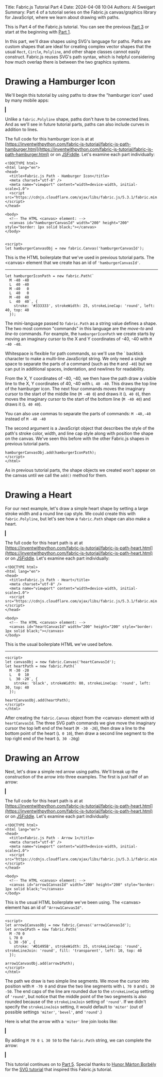 Title: Fabric.js Tutorial Part 4
Date: 2024-04-08 10:04
Authors: Al Sweigart
Summary: Part 4 of a tutorial series on the Fabric.js canvas/graphics library for JavaScript, where we learn about drawing with paths.

<script src="https://cdnjs.cloudflare.com/ajax/libs/fabric.js/5.3.1/fabric.min.js"></script>

This is Part 4 of the Fabric.js tutorial. You can see the previous [Part 3]({filename}fabric-js-tutorial-part-3.md) or start at the beginning with [Part 1]({filename}fabric-js-tutorial-part-1.md).

In this part, we'll draw shapes using SVG's language for paths. Paths are custom shapes that are ideal for creating complex vector shapes that the usual `Rect`, `Circle`, `Polyline`, and other shape classes cannot easily construct. Fabric.js reuses SVG's path syntax, which is helpful considering how much overlap there is between the two graphics systems.

Drawing a Hamburger Icon
====================

We'll begin this tutorial by using paths to draw the "hamburger icon" used by many mobile apps:

<canvas id="hamburgerCanvasId" width="200" height="200" style="border: 1px solid black;"></canvas>
<script>
let hamburgerCanvasObj = new fabric.Canvas('hamburgerCanvasId');
let hamburgerIconPath = new fabric.Path(`
  M -40 -40
  L  40 -40 
  M -40   0 
  L  40   0 
  M -40  40 
  L  40  40`, {
    stroke: '#333333', strokeWidth: 25, strokeLineCap: 'round', left: 40, top: 40
  });

hamburgerCanvasObj.add(hamburgerIconPath);
</script>

Unlike a `fabric.Polyline` shape, paths don't have to be connected lines. And as we'll see in future tutorial parts, paths can also include curves in addition to lines.

The full code for this hamburger icon is at at [https://inventwithpython.com/fabric-js-tutorial/fabric-js-path-hamburger.html](https://inventwithpython.com/fabric-js-tutorial/fabric-js-path-hamburger.html) or on [JSFiddle](https://jsfiddle.net/asweigart/xtz0y815/). Let's examine each part individually:

```
<!DOCTYPE html>
<html lang="en">
<head>
  <title>Fabric.js Path - Hamburger Icon</title>
  <meta charset="utf-8" />
  <meta name="viewport" content="width=device-width, initial-scale=1.0">
  <script src="https://cdnjs.cloudflare.com/ajax/libs/fabric.js/5.3.1/fabric.min.js"></script>
</head>

<body>
  <!-- The HTML <canvas> element: -->
  <canvas id="hamburgerCanvasId" width="200" height="200" style="border: 1px solid black;"></canvas>
</body>


<script>
let hamburgerCanvasObj = new fabric.Canvas('hamburgerCanvasId');
```

This is the HTML boilerplate that we've used in previous tutorial parts. The &lt;canvas&gt; element that we create has an id of `'hamburgerCanvasId'`.

<hr>

```
let hamburgerIconPath = new fabric.Path(`
  M -40 -40
  L  40 -40 
  M -40   0 
  L  40   0 
  M -40  40 
  L  40  40`, {
    stroke: '#333333', strokeWidth: 25, strokeLineCap: 'round', left: 40, top: 40
  });
```

The mini-language passed to `fabric.Path` as a string value defines a shape. The two most common "commands" in this language are the *move-to* and *line-to* commands. For example, the `hamburgerIconPath` we create starts by moving an imaginary cursor to the X and Y coordinates of -40, -40 with `M -40 -40`.

Whitespace is flexible for path commands, so we'll use the \` backtick character to make a multi-line JavaScript string. We only need a single space to separate the parts of a command (such as the `M` and `-40`) but we can put in additional spaces, indentation, and newlines for readability.

From the X, Y coordinates of -40, -40, we then have the path draw a visible line to the X, Y coordinates of 40, -40 with `L 40 -40`. This draws the top line of the hamburger icon. The next four commands moves the imaginary cursor to the start of the middle line (`M -40 0`) and draws it (`L 40 0`), then moves the imaginary cursor to the start of the bottom line (`M -40 40`) and draws it (`L 40 40`).

You can also use commas to separate the parts of commands: `M -40,-40` instead of `M -40 -40`

The second argument is a JavaScript object that describes the style of the path's stroke color, width, and line cap style along with position the shape on the canvas. We've seen this before with the other Fabric.js shapes in previous tutorial parts.

```
hamburgerCanvasObj.add(hamburgerIconPath);
</script>
</html>
```

As in previous tutorial parts, the shape objects we created won't appear on the canvas until we call the `add()` method for them.

Drawing a Heart
==============

For our next example, let's draw a simple heart shape by setting a large stroke width and a round line cap style. We could create this with `fabric.Polyline`, but let's see how a `fabric.Path` shape can also make a heart.

<canvas id="heartCanvasId" width="200" height="200" style="border: 1px solid black;"></canvas>
<script>
let heartCanvasObj = new fabric.Canvas('heartCanvasId');
let heartPath = new fabric.Path(`
  M -30 -20 
  L   0  10 
  L  30 -20`, {
    stroke: 'black', strokeWidth: 80, strokeLineCap: 'round', left: 30, top: 40
  });

heartCanvasObj.add(heartPath);
</script>

The full code for this heart path is at at [https://inventwithpython.com/fabric-js-tutorial/fabric-js-path-heart.html](https://inventwithpython.com/fabric-js-tutorial/fabric-js-path-heart.html) or on [JSFiddle](https://jsfiddle.net/asweigart/k70nym9q/). Let's examine each part individually:

```
<!DOCTYPE html>
<html lang="en">
<head>
  <title>Fabric.js Path - Heart</title>
  <meta charset="utf-8" />
  <meta name="viewport" content="width=device-width, initial-scale=1.0">
  <script src="https://cdnjs.cloudflare.com/ajax/libs/fabric.js/5.3.1/fabric.min.js"></script>
</head>

<body>
  <!-- The HTML <canvas> element: -->
  <canvas id="heartCanvasId" width="200" height="200" style="border: 1px solid black;"></canvas>
</body>
```

This is the usual boilerplate HTML we've used before.

<hr>

```
<script>
let canvasObj = new fabric.Canvas('heartCanvasId');
let heartPath = new fabric.Path(`
  M -30 -20 
  L   0  10 
  L  30 -20`, {
    stroke: 'black', strokeWidth: 80, strokeLineCap: 'round', left: 30, top: 40
  });

heartCanvasObj.add(heartPath);
</script>
</html>
```

After creating the `fabric.Canvas` object from the &lt;canvas&gt; element with id `heartCanvasId`. The three SVG path commands we give move the imaginary cursor the top left end of the heart (`M -30 -20`), then draw a line to the bottom point of the heart (`L 0 10`), then draw a second line segment to the top right end of the heart (`L 30 -20`g)

Drawing an Arrow
==========

Next, let's draw a simple red arrow using paths. We'll break up the construction of the arrow into three examples. The first is just half of an arrow:

<canvas id="arrow1CanvasId" width="200" height="200" style="border: 1px solid black;"></canvas>
<script>
let arrow1CanvasObj = new fabric.Canvas('arrow1CanvasId');
let arrow1Path = new fabric.Path(`
  M -70 0 
  L 70 0 
  L 30 -50`, {
    stroke: '#D1495B', strokeWidth: 25, strokeLineCap: 'round', strokeLineJoin: 'round', fill: 'transparent', left: 10, top: 40
  });

arrow1CanvasObj.add(arrow1Path);
</script>

The full code for this heart path is at at [https://inventwithpython.com/fabric-js-tutorial/fabric-js-path-heart.html](https://inventwithpython.com/fabric-js-tutorial/fabric-js-path-heart.html) or on [JSFiddle](https://jsfiddle.net/asweigart/1dx5r4pt/). Let's examine each part individually:

```
<!DOCTYPE html>
<html lang="en">
<head>
  <title>Fabric.js Path - Arrow 1</title>
  <meta charset="utf-8" />
  <meta name="viewport" content="width=device-width, initial-scale=1.0">
  <script src="https://cdnjs.cloudflare.com/ajax/libs/fabric.js/5.3.1/fabric.min.js"></script>
</head>

<body>
  <!-- The HTML <canvas> element: -->
  <canvas id="arrow1CanvasId" width="200" height="200" style="border: 1px solid black;"></canvas>
</body>
```

This is the usual HTML boilerplate we've been using. The &lt;canvas&gt; element has an id of `"Arrow1CanvasId"`.

<hr>

```
<script>
let arrow1CanvasObj = new fabric.Canvas('arrow1CanvasId');
let arrow1Path = new fabric.Path(`
  M -70 0 
  L 70 0 
  L 30 -50`, {
    stroke: '#D1495B', strokeWidth: 25, strokeLineCap: 'round', strokeLineJoin: 'round', fill: 'transparent', left: 10, top: 40
  });

arrow1CanvasObj.add(arrow1Path);
</script>
</html>
```

The path we draw is two simple line segments. We move the cursor into position with `M -70 0` and draw the two line segments with `L 70 0` and `L 30 -50`. The end caps of the line are rounded due to the `strokeLineCap` setting of `'round'`, but notice that the middle point of the two segments is also rounded because of the `strokeLineJoin` setting of `'round'`. If we didn't specify the `strokeLineJoin` setting, it would default to `'miter'` (out of possible settings `'miter'`, `'bevel'`, and `'round'`.)

Here is what the arrow with a `'miter'` line join looks like:

<canvas id="path4CanvasId" width="200" height="200" style="border: 1px solid black;"></canvas>
<script>
canvasObj = new fabric.Canvas('path4CanvasId');
path = new fabric.Path(`
  M -70 0 
  L 70 0 
  L 30 -50`, {
    stroke: '#D1495B', strokeWidth: 25, strokeLineCap: 'round', fill: 'transparent', left: 10, top: 40
  });

canvasObj.add(path);
</script>

By adding `M 70 0 L 30 50` to the `fabric.Path` string, we can complete the arrow:

<canvas id="path5CanvasId" width="200" height="200" style="border: 1px solid black;"></canvas>
<script>
canvasObj = new fabric.Canvas('path5CanvasId');
path = new fabric.Path('M -70 0 L 70 0 L 30 -50 M 70 0 L 30 50', {
    stroke: '#D1495B', strokeWidth: 25, strokeLineCap: 'round', strokeLineJoin: 'round', fill: 'transparent', left: 10, top: 40
  });

canvasObj.add(path);
</script>

This tutorial continues on to [Part 5]({filename}fabric-js-tutorial-part-5.md). Special thanks to [Hunor Márton Borbély](https://bio.link/hunor) for the [SVG tutorial](https://svg-tutorial.com/svg/basic-path) that inspired this Fabric.js tutorial.

